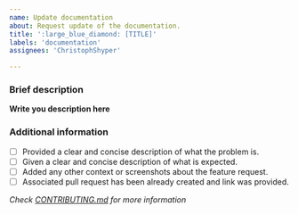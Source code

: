 ```yaml
---
name: Update documentation
about: Request update of the documentation.
title: ':large_blue_diamond: [TITLE]'
labels: 'documentation'
assignees: 'ChristophShyper'

---
```

### Brief description
<!-- Write here... >>> -->

**Write you description here**

<!-- <<< ...write here -->
### Additional information
* [ ] Provided a clear and concise description of what the problem is.
* [ ] Given a clear and concise description of what is expected.
* [ ] Added any other context or screenshots about the feature request.
* [ ] Associated pull request has been already created and link was provided.

*Check [CONTRIBUTING.md](../blob/master/.github/CONTRIBUTING.md) for more information*
